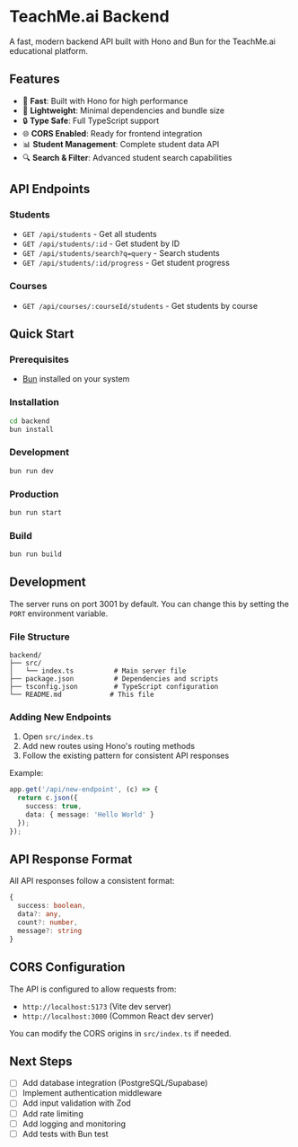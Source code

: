 # TeachMe.ai Backend

A fast, modern backend API built with Hono and Bun for the TeachMe.ai educational platform.

## Features

- 🚀 **Fast**: Built with Hono for high performance
- 🍃 **Lightweight**: Minimal dependencies and bundle size
- 🔒 **Type Safe**: Full TypeScript support
- 🌐 **CORS Enabled**: Ready for frontend integration
- 📊 **Student Management**: Complete student data API
- 🔍 **Search & Filter**: Advanced student search capabilities

## API Endpoints

### Students
- `GET /api/students` - Get all students
- `GET /api/students/:id` - Get student by ID
- `GET /api/students/search?q=query` - Search students
- `GET /api/students/:id/progress` - Get student progress

### Courses
- `GET /api/courses/:courseId/students` - Get students by course

## Quick Start

### Prerequisites
- [Bun](https://bun.sh/) installed on your system

### Installation
```bash
cd backend
bun install
```

### Development
```bash
bun run dev
```

### Production
```bash
bun run start
```

### Build
```bash
bun run build
```

## Development

The server runs on port 3001 by default. You can change this by setting the `PORT` environment variable.

### File Structure
```
backend/
├── src/
│   └── index.ts          # Main server file
├── package.json          # Dependencies and scripts
├── tsconfig.json         # TypeScript configuration
└── README.md            # This file
```

### Adding New Endpoints

1. Open `src/index.ts`
2. Add new routes using Hono's routing methods
3. Follow the existing pattern for consistent API responses

Example:
```typescript
app.get('/api/new-endpoint', (c) => {
  return c.json({
    success: true,
    data: { message: 'Hello World' }
  });
});
```

## API Response Format

All API responses follow a consistent format:

```typescript
{
  success: boolean,
  data?: any,
  count?: number,
  message?: string
}
```

## CORS Configuration

The API is configured to allow requests from:
- `http://localhost:5173` (Vite dev server)
- `http://localhost:3000` (Common React dev server)

You can modify the CORS origins in `src/index.ts` if needed.

## Next Steps

- [ ] Add database integration (PostgreSQL/Supabase)
- [ ] Implement authentication middleware
- [ ] Add input validation with Zod
- [ ] Add rate limiting
- [ ] Add logging and monitoring
- [ ] Add tests with Bun test
